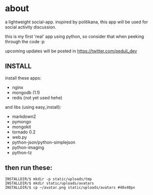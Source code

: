 about
=====

a lightweight social-app. inspired by politikana, this app will 
be used for social activity discussion. 

this is my first 'real' app using python, so consider that when peeking
through the code :p

upcoming updates will be posted in https://twitter.com/peduli_dev
  
INSTALL
-------

install these apps:

- nginx
- mongodb (1.1)
- redis (not yet used hehe)

and libs (using easy_install):

- markdown2 
- pymongo 
- mongokit 
- tornado 0.2
- web.py
- python-json/python-simplejson
- python-imaging
- python-tz 

then run these:
----------

    INSTALLDIR/$ mkdir -p static/uploads/tmp
    INSTALLDIR/$ mkdir static/uploads/avatars
    INSTALLDIR/$ cp ~/avatar.png static/uploads/avatars #40x40px


